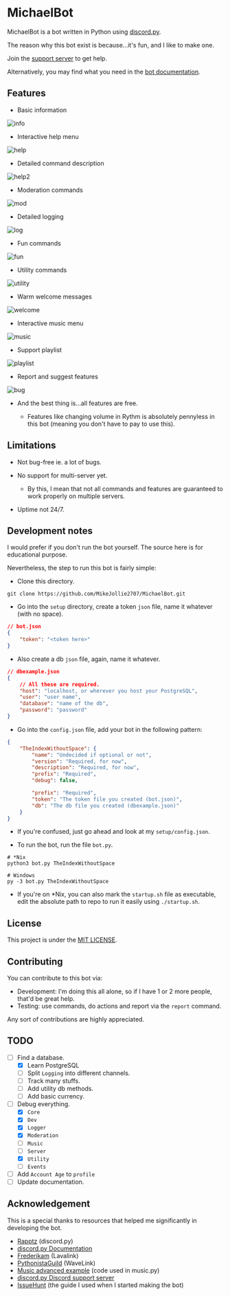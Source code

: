 # MichaelBot

MichaelBot is a bot written in Python using [discord.py](https://github.com/Rapptz/discord.py).

The reason why this bot exist is because...it's fun, and I like to make one.

Join the [support server](https://discord.gg/jeMeyNw) to get help.

Alternatively, you may find what you need in the [bot documentation](https://mikejollie2707.github.io/MichaelBot/).

## Features

- Basic information

![info](./img/info.png)

- Interactive help menu

![help](./img/help.png)

- Detailed command description

![help2](./img/help2.png)

- Moderation commands

![mod](./img/kick.png)

- Detailed logging

![log](./img/log.png)

- Fun commands

![fun](./img/fun.png)

- Utility commands

![utility](./img/utility.png)

- Warm welcome messages

![welcome](./img/welcome.png)

- Interactive music menu

![music](./img/music.png)

- Support playlist

![playlist](./img/playlist.png)

- Report and suggest features

![bug](./img/bug.png)

- And the best thing is...all features are free.

  - Features like changing volume in Rythm is absolutely pennyless in this bot (meaning you don't have to pay to use this).

## Limitations

- Not bug-free ie. a lot of bugs.
- No support for multi-server yet.

  - By this, I mean that not all commands and features are guaranteed to work properly on multiple servers.

- Uptime not 24/7.

## Development notes

I would prefer if you don't run the bot yourself. The source here is for educational purpose.

Nevertheless, the step to run this bot is fairly simple:

- Clone this directory.

``` git
git clone https://github.com/MikeJollie2707/MichaelBot.git
```

- Go into the `setup` directory, create a token `json` file, name it whatever (with no space).

``` json
// bot.json
{
    "token": "<token here>"
}
```

- Also create a db `json` file, again, name it whatever.

```json
// dbexample.json
{
    // All these are required.
    "host": "localhost, or wherever you host your PostgreSQL",
    "user": "user name",
    "database": "name of the db",
    "password": "password"
}
```

- Go into the `config.json` file, add your bot in the following pattern:

``` json
{
    "TheIndexWithoutSpace": {
        "name": "Undecided if optional or not",
        "version": "Required, for now",
        "description": "Required, for now",
        "prefix": "Required",
        "debug": false,

        "prefix": "Required",
        "token": "The token file you created (bot.json)",
        "db": "The db file you created (dbexample.json)"
    }
}
```

- If you're confused, just go ahead and look at my `setup/config.json`.

- To run the bot, run the file `bot.py`.

``` terminal
# *Nix
python3 bot.py TheIndexWithoutSpace

# Windows
py -3 bot.py TheIndexWithoutSpace
```

  - If you're on *Nix, you can also mark the `startup.sh` file as executable, edit the absolute path to repo to run it easily using `./startup.sh`.

## License

This project is under the [MIT LICENSE](LICENSE).

## Contributing

You can contribute to this bot via:

- Development: I'm doing this all alone, so if I have 1 or 2 more people, that'd be great help.
- Testing: use commands, do actions and report via the `report` command.

Any sort of contributions are highly appreciated.

## TODO

- [ ] Find a database.
  - [x] Learn PostgreSQL
  - [ ] Split `Logging` into different channels.
  - [ ] Track many stuffs.
  - [ ] Add utility db methods.
  - [ ] Add basic currency.
- [ ] Debug everything.
  - [x] `Core`
  - [x] `Dev`
  - [x] `Logger`
  - [x] `Moderation`
  - [ ] `Music`
  - [ ] `Server`
  - [x] `Utility`
  - [ ] `Events`
- [ ] Add `Account Age` to `profile`
- [ ] Update documentation.

## Acknowledgement

This is a special thanks to resources that helped me significantly in developing the bot.

- [Rapptz](https://github.com/Rapptz) (discord.py)
- [discord.py Documentation](https://discordpy.readthedocs.io/en/latest/api.html)
- [Frederikam](https://github.com/Frederikam) (Lavalink)
- [PythonistaGuild](https://github.com/PythonistaGuild) (WaveLink)
- [Music advanced example](https://github.com/PythonistaGuild/Wavelink/blob/master/examples/advanced/advanced.py) (code used in music.py)
- [discord.py Discord support server](https://discord.gg/r3sSKJJ)
- [IssueHunt](https://issuehunt.io/blog/How-to-write-a-Discord-bot-in-Python-5bb1f0e3c556c5005573c508) (the guide I used when I started making the bot)
